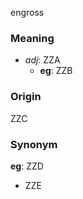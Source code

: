 engross
### Meaning
+ _adj_: ZZA
	+ __eg__: ZZB

### Origin

ZZC

### Synonym

__eg__: ZZD

+ ZZE


